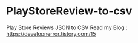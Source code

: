 # PlayStoreReview-to-csv

Play Store Reviews JSON to CSV
Read my Blog : https://developnerror.tistory.com/15
